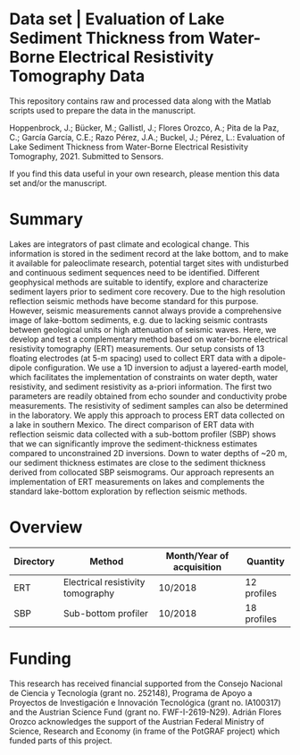 # Data set | Evaluation of Lake Sediment Thickness from Water-Borne Electrical Resistivity Tomography Data
This repository contains raw and processed data along with the Matlab scripts used to prepare the data in the manuscript.

Hoppenbrock, J.; Bücker, M.; Gallistl, J.; Flores Orozco, A.; Pita de la Paz, C.; García García, C.E.; Razo Pérez, J.A.; Buckel, J.; Pérez, L.: Evaluation of Lake Sediment Thickness from Water-Borne Electrical Resistivity Tomography, 2021.
Submitted to Sensors.

If you find this data useful in your own research, please mention this data set and/or the manuscript.

# Summary
Lakes are integrators of past climate and ecological change. This information is stored in the sediment record at the lake bottom, and to make it available for paleoclimate research, potential target sites with undisturbed and continuous sediment sequences need to be identified. Different geophysical methods are suitable to identify, explore and characterize sediment layers prior to sediment core recovery. Due to the high resolution reflection seismic methods have become standard for this purpose.  However, seismic measurements cannot always provide a comprehensive image of lake-bottom sediments, e.g. due to lacking seismic contrasts between geological units or high attenuation of seismic waves. Here, we develop and test a complementary method based on water-borne electrical resistivity tomography (ERT) measurements. Our setup consists of 13 floating electrodes (at 5-m spacing) used to collect ERT data with a dipole-dipole configuration. We use a 1D inversion to adjust a layered-earth model, which facilitates the implementation of constraints on water depth, water resistivity, and sediment resistivity as a-priori information. The first two parameters are readily obtained from echo sounder and conductivity probe measurements. The resistivity of sediment samples can also be determined in the laboratory. We apply this approach to process ERT data collected on a lake in southern Mexico. The direct comparison of ERT data with reflection seismic data collected with a sub-bottom profiler (SBP) shows that we can significantly improve the sediment-thickness estimates compared to unconstrained 2D inversions. Down to water depths of ~20 m, our sediment thickness estimates are close to the sediment thickness derived from collocated SBP seismograms. Our approach represents an implementation of ERT measurements on lakes and  complements the standard lake-bottom exploration by reflection seismic methods.

# Overview

| Directory | Method |Month/Year of acquisition|Quantity|
| ------------- | ------------- |--|--|
| ERT  | Electrical resistivity tomography |10/2018| 12 profiles |
| SBP  | Sub-bottom profiler  |10/2018|18 profiles|

# Funding
This research has received financial supported from the Consejo Nacional de Ciencia
y Tecnología (grant no. 252148), Programa de Apoyo a Proyectos de Investigación e Innovación
Tecnológica (grant no. IA100317) and the Austrian Science Fund (grant no. FWF-I-2619-N29).
Adrián Flores Orozco acknowledges the support of the Austrian Federal Ministry of Science,
Research and Economy (in frame of the PotGRAF project) which funded parts of this project.
